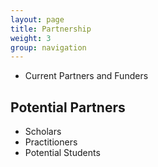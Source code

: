 ```yaml
---
layout: page
title: Partnership
weight: 3
group: navigation
---
```


- Current Partners and Funders

## Potential Partners

- Scholars
- Practitioners 
- Potential Students
